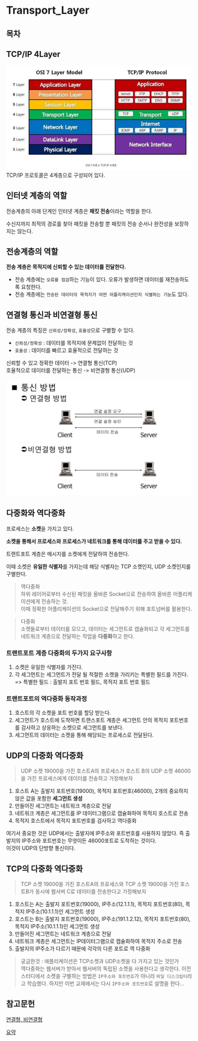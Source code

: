 # Transport_Layer

## 목차

## TCP/IP 4Layer
![TCP/IP 4Layer](assets/0.png)
TCP/IP 프로토콜은 4계층으로 구성되어 있다.


## 인터넷 계층의 역할
전송계층의 아래 단계인 인터넷 계층은 **패킷 전송**이라는 역할을 한다.

수신지까지 최적의 경로를 찾아 패킷을 전송할 뿐 패킷의 전송 순서나 완전성을 보장하지는 않는다.



## 전송계층의 역할
**전송 계층은 목적지에 신뢰할 수 있는 데이터를 전달한다.**

- 전송 계층에는 `오류를 점검`하는 기능이 있다. 오류가 발생하면 데이터를 재전송하도록 요청한다.
- 전송 계층에는 `전송된 데이터의 목적지가 어떤 어플리케이션인지 식별하는 기능`도 있다.

## 연결형 통신과 비연결형 통신
전송 계층의 특징은 `신뢰성/정확성`, `효율성`으로 구별할 수 있다.

- `신뢰성/정확성` : 데이터를 목적지에 문제없이 전달하는 것
- `효율성` : 데이터를 빠르고 효율적으로 전달하는 것

신뢰할 수 있고 정확한 데이터 -> 연결형 통신(TCP)</br>
호율적으로 데이터를 전달하는 통신 -> 비연결형 통신(UDP)

![연결형 통신, 비연결형 통신](assets/1.png)

## 다중화와 역다중화
프로세스는 **소켓**을 가지고 있다.

**소켓을 통해서 프로세스와 프로세스가 네트워크를 통해 데이터를 주고 받을 수 있다.**

트랜트포트 계층은 메시지를 소켓에게 전달하여 전송한다.

이때 소켓은 **유일한 식별자**를 가지는데 해당 식별자는 TCP 소켓인지, UDP 소켓인지를 구별한다.


> 역다중화</br>
> 하위 레이어로부터 수신된 패킷을 올바른 Socket으로 전송하여 올바른 어플리케이션에게 전송하는 것.</br>
> 이때 정확한 어플리케이션의 Socket으로 전달해주기 위해 포트넘버를 활용한다.

> 다중화</br>
> 소켓들로부터 데이터를 모으고, 데이터는 세그먼트로 캡슐화되고 각 세그먼트를 네트워크 계층으로 전달하는 작업을 **다중화**하고 한다.</br>

### 트랜트포트 계층 다중화의 두가지 요구사항
1. 소켓은 유일한 식별자를 가진다.
2. 각 세그먼트는 세그먼트가 전달 될 적절한 소켓을 가리키는 특별한 필드를 가진다.</br>
=> 특별한 필드 : 출발지 포트 번호 필드, 목적지 포트 번호 필드


### 트랜트포트의 역다중화 동작과정
1. 호스트의 각 소켓을 포트 번호를 할당 받는다.
2. 세그먼트가 호스트에 도착하면 트랜스포트 계층은 세그먼트 안의 목적지 포트번호를 검사하고 상응하는 소켓으로 세그먼트를 보낸다.
3. 세그먼트의 데이터는 소켓을 통해 해당되는 프로세스로 전달된다.

## UDP의 다중화 역다중화
> UDP 소켓 19000을 가진 호스트A의 프로세스가 호스트 B의 UDP 소켓 46000을 가진 프로세스에게 데이터를 전송하고 가정해보자

1. 호스트 A는 출발지 포트번호(19000), 목적지 포트번호(46000), 2개의 중요하지 않은 값을 포함한 **세그먼트 생성**
2. 만들어진 세그먼트는 네트워크 계층으로 전달
3. 네트워크 계층은 세그먼트를 IP 데이터그램으로 캡슐화하여 목적지 호스트로 전송
4. 목적지 호스트에서 목적지 포트번호를 검사하고 역다중화

여기서 중요한 것은 UDP에서는 출발지에 IP주소와 포트번호를 사용하지 않았다. 즉 출발지의 IP주소와 포트번호는 무엇이든 46000포트로 도착하는 것이다.</br>
이것이 UDP의 단방향 통신이다.

## TCP의 다중화 역다중화
> TCP 소켓 19000을 가진 호스트A의 프로세스와 TCP 소켓 19000을 가진 호스트B가 동시에 웹서버 C로 데이터를 전송한다고 가정해보자

1. 호스트는 A는 출발지 포트번호(19000), IP주소(12.1.1.1), 목적지 포트번호(80), 목적지 IP주소(10.1.1.1)인 세그먼트 생성
2. 호스트는 B는 출발지 포트번호(19000), IP주소(191.1.2.12), 목적지 포트번호(80), 목적지 IP주소(10.1.1.1)인 세그먼트 생성
3. 만들어진 세그먼트는 네트워크 계층으로 전달
4. 네트워크 계층은 세그먼트는 IP데이터그램으로 캡슐화하여 목적지 주소로 전송
5. 출발지의 IP주소가 다르기 때문에 각각의 다른 포트로 역 다중화


> 궁금한것 : 애플리케이션은 TCP소켓과 UDP소켓을 다 가지고 있는 것인가</br>
> 역다중화는 웹서버가 받아서 웹서버의 독립된 소켓을 사용한다고 생각한다. 이전 스터디에서 소켓을 구별하는 방법은 `IP주소와 포트번호`가 아니라 `파일 디스크립터`라고 학습했다. 하지만 이번 교재에서는 다시 `IP주소와 포트번호`로 설명을 한다...


## 참고문헌
[연결형, 비연결형](https://github.com/wjdrbs96/Today-I-Learn/blob/master/Network/TransPort/1.%20%EC%A0%84%EC%86%A1%EA%B3%84%EC%B8%B5%EC%9D%98%20%EC%97%AD%ED%95%A0.md)

[요약](https://hyeo-noo.tistory.com/232?category=1022027#%C-%A-%--%ED%-A%B-%EB%-E%-C%EC%-A%A-%ED%-F%AC%ED%-A%B-%--%EA%B-%--%EC%B-%B-%--%EB%-B%A-%EC%A-%--%ED%--%--%EC%--%--%EB%-A%--%--%EB%--%--%--%EA%B-%--%EC%A-%--%--%EC%-A%--%EA%B-%AC%EC%--%AC%ED%--%AD%EC%-D%B-%--%EC%-E%--%EB%-B%A--)